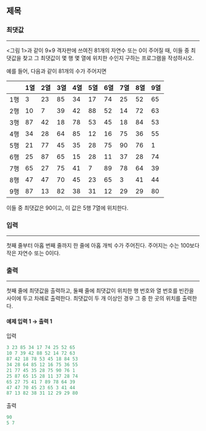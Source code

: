 ## 제목


### 최댓값

---
<그림 1>과 같이 9×9 격자판에 쓰여진 81개의 자연수 또는 0이 주어질 때, 이들 중 최댓값을 찾고 그 최댓값이 몇 행 몇 열에 위치한 수인지 구하는 프로그램을 작성하시오.

예를 들어, 다음과 같이 81개의 수가 주어지면

| |1열|2열|3열|4열| 5열  |6열|7열|8열|9열|
|---|---|---|---|---|-----|---|---|---|---|
|1행|3|23|85|34| 17  |74|25|52|65|
|2행|10|7|39|42| 88  |52|14|72|63|
|3행|87|42|18|78| 53  |45|18|84|53|
|4행|34|28|64|85| 12  |16|75|36|55|
|5행|21|77|45|35| 28  |75|90|76|1|
|6행|25|87|65|15| 28  |11|37|28|74|
|7행|65|27|75|41| 7   |89|78|64|39|
|8행|47|47|70|45| 23  |65|3|41|44|
|9행|87|13|82|38| 31  |12|29|29|80|
이들 중 최댓값은 90이고, 이 값은 5행 7열에 위치한다.

### 입력

---
첫째 줄부터 아홉 번째 줄까지 한 줄에 아홉 개씩 수가 주어진다. 주어지는 수는 100보다 작은 자연수 또는 0이다.

### 출력

---
첫째 줄에 최댓값을 출력하고, 둘째 줄에 최댓값이 위치한 행 번호와 열 번호를 빈칸을 사이에 두고 차례로 출력한다. 최댓값이 두 개 이상인 경우 그 중 한 곳의 위치를 출력한다.

#### 예제 입력 1 &rarr; 출력 1
입력
```java
3 23 85 34 17 74 25 52 65
10 7 39 42 88 52 14 72 63
87 42 18 78 53 45 18 84 53
34 28 64 85 12 16 75 36 55
21 77 45 35 28 75 90 76 1
25 87 65 15 28 11 37 28 74
65 27 75 41 7 89 78 64 39
47 47 70 45 23 65 3 41 44
87 13 82 38 31 12 29 29 80
```

출력
```java
90
5 7
```